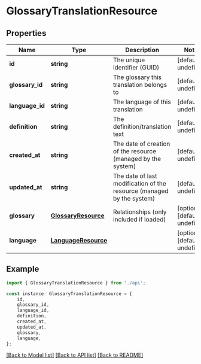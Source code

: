 # GlossaryTranslationResource


## Properties

Name | Type | Description | Notes
------------ | ------------- | ------------- | -------------
**id** | **string** | The unique identifier (GUID) | [default to undefined]
**glossary_id** | **string** | The glossary this translation belongs to | [default to undefined]
**language_id** | **string** | The language of this translation | [default to undefined]
**definition** | **string** | The definition/translation text | [default to undefined]
**created_at** | **string** | The date of creation of the resource (managed by the system) | [default to undefined]
**updated_at** | **string** | The date of last modification of the resource (managed by the system) | [default to undefined]
**glossary** | [**GlossaryResource**](GlossaryResource.md) | Relationships (only included if loaded) | [optional] [default to undefined]
**language** | [**LanguageResource**](LanguageResource.md) |  | [optional] [default to undefined]

## Example

```typescript
import { GlossaryTranslationResource } from './api';

const instance: GlossaryTranslationResource = {
    id,
    glossary_id,
    language_id,
    definition,
    created_at,
    updated_at,
    glossary,
    language,
};
```

[[Back to Model list]](../README.md#documentation-for-models) [[Back to API list]](../README.md#documentation-for-api-endpoints) [[Back to README]](../README.md)
